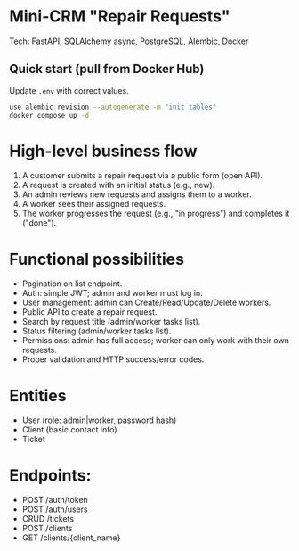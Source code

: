 # Mini-CRM "Repair Requests"

Tech: FastAPI, SQLAlchemy async, PostgreSQL, Alembic, Docker

## Quick start (pull from Docker Hub)
Update `.env` with correct values.

```bash
use alembic revision --autogenerate -m "init tables"
docker compose up -d
```

# High-level business flow
1) A customer submits a repair request via a public form (open API).
2) A request is created with an initial status (e.g., new).
3) An admin reviews new requests and assigns them to a worker.
4) A worker sees their assigned requests.
5) The worker progresses the request (e.g., "in progress") and completes it ("done").

# Functional possibilities
- Pagination on list endpoint.
- Auth: simple JWT; admin and worker must log in.
- User management: admin can Create/Read/Update/Delete workers.
- Public API to create a repair request.
- Search by request title (admin/worker tasks list).
- Status filtering (admin/worker tasks list).
- Permissions: admin has full access; worker can only work with their own requests.
- Proper validation and HTTP success/error codes.

# Entities
- User (role: admin|worker, password hash)
- Client (basic contact info)
- Ticket

# Endpoints:
- POST /auth/token
- POST /auth/users
- CRUD /tickets
- POST /clients
- GET /clients/{client_name}

